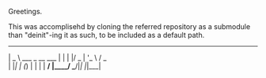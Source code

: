 Greetings.

This was accomplisehd by cloning the referred repository as a submodule than "deinit"-ing it as such, to be included as a default path.
 ____                   
|  _ \  ___  _ __   ___ 
| | | |/ _ \| '_ \ / _ \
| |_| | (_) | | | |  __/
|____/ \___/|_| |_|\___|
                        
